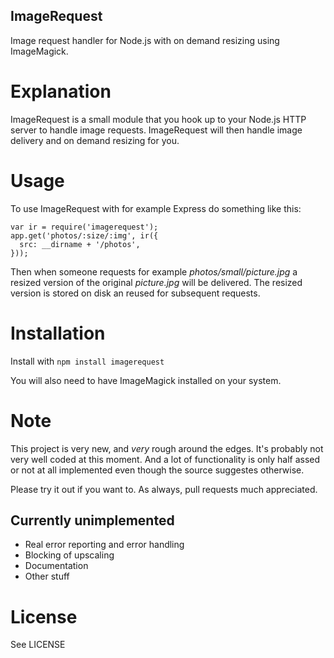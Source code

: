 ImageRequest
------------

Image request handler for Node.js with on demand resizing using ImageMagick.

# Explanation

ImageRequest is a small module that you hook up to your Node.js HTTP server
to handle image requests. ImageRequest will then handle image delivery and
on demand resizing for you.

# Usage

To use ImageRequest with for example Express do something like this:

    var ir = require('imagerequest');
    app.get('photos/:size/:img', ir({
      src: __dirname + '/photos',
    }));

Then when someone requests for example *photos/small/picture.jpg* a resized
version of the original *picture.jpg* will be delivered. The resized version
is stored on disk an reused for subsequent requests.

# Installation

Install with `npm install imagerequest`

You will also need to have ImageMagick installed on your system.

# Note

This project is very new, and _very_ rough around the edges. It's probably not
very well coded at this moment. And a lot of functionality is only half assed
or not at all implemented even though the source suggestes otherwise.

Please try it out if you want to. As always, pull requests much appreciated.

## Currently unimplemented

* Real error reporting and error handling
* Blocking of upscaling
* Documentation
* Other stuff

# License

See LICENSE


